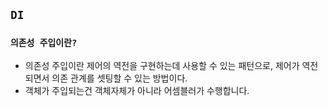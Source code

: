 ## ``DI``

### `의존성 주입이란?`
- 의존성 주입이란 제어의 역전을 구현하는데 사용할 수 있는 패턴으로, 제어가 역전되면서 의존 관계를 셋팅할 수 있는 방법이다.
- 객체가 주입되는건 객체자체가 아니라 어셈블러가 수행합니다.